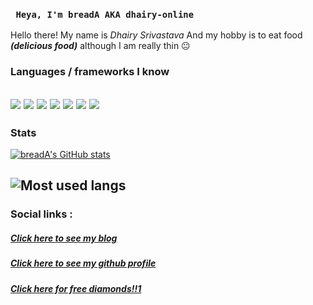 ### ` Heya, I'm breadA AKA dhairy-online`

Hello there! My name is *Dhairy Srivastava* And my hobby is to eat food ***(delicious food)*** although I am really thin 😐


### Languages / frameworks I know
![](https://img.shields.io/badge/Python-3776AB?style=for-the-badge&logo=python&logoColor=white)
![](https://img.shields.io/badge/HTML5-E34F26?style=for-the-badge&logo=html5&logoColor=white)
![](https://img.shields.io/badge/CSS3-1572B6?style=for-the-badge&logo=css3&logoColor=white)
![](https://img.shields.io/badge/JavaScript-F7DF1E?style=for-the-badge&logo=javascript&logoColor=black)
![](https://img.shields.io/badge/C-00599C?style=for-the-badge&logo=c&logoColor=white)
![](https://img.shields.io/badge/Go-00ADD8?style=for-the-badge&logo=go&logoColor=white)
![](https://img.shields.io/badge/Rust-black?style=for-the-badge&logo=rust&logoColor=#E57324)
---
### Stats
[![breadA's GitHub stats](https://github-readme-stats.vercel.app/api?username=dhairy-online)](https://github.com/anuraghazra/github-readme-stats)

![Most used langs](https://github-readme-stats.vercel.app/api/top-langs/?username=dhairy-online)
---
### Social links :
#####  [Click here to see my blog](https://dhairy.works)
#####  [Click here to see my github profile](https://github.com/dhairy-online)
#####  [Click here for free diamonds!!1](https://suspicous.link)
